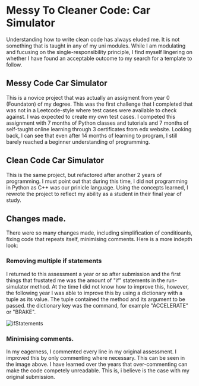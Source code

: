 # Messy To Cleaner Code: Car Simulator
Understanding how to write clean code has always eluded me. It is not something that is taught in any of my uni modules. While I am modulating and fucusing on the single-responsibility principle, I find myself lingering on whether I have found an acceptable outcome to my search for a template to follow.

## Messy Code Car Simulator
This is a novice project that was actually an assigment from year 0 (Foundaton) of my degree. This was the first challenge that I completed that was not in a Leetcode-style where test cases were available to check against. I was expected to create my own test cases. I competed this assignment with 7 months of Python classes and tutorials and 7 months of self-taught online learning through 3 certificates from edx website. Looking back, I can see that even after 14 months of learning to program, I still barely reached a beginner understanding of programming.

## Clean Code Car Simulator
This is the same project, but refactored after another 2 years of programming. I must point out that during this time, I did not programming in Python as C++ was our prinicle language. Using the concepts learned, I rewrote the project to reflect my ability as a student in their final year of study. 

## Changes made.
There were so many changes made, including simplification of conditioanls, fixing code that repeats itself, minimising comments. Here is a more indepth look:

### Removing multiple if statements
I returned to this assessment a year or so after submission and the first things that frustated me was the amount of "if" statements in the run-simulator method. At the time I did not know how to improve this, however, the following year I was able to improve this by using a dictionary with a tuple as its value. The tuple contained the method and its argument to be passed. the dictionary key was the command, for example "ACCELERATE" or "BRAKE".

![ifStatements](https://github.com/WillowSaysWhat/messyToCleanCarSim/assets/126318401/9b92d32d-da03-4eeb-a283-cdcf422236f3)

### Minimising comments.
In my eagerness, I commented every line in my original assessment. I improved this by only commenting where necessary. This can be seen in the image above. I have learned over the years that over-commenting can make the code competely unreadable. This is, i believe is the case with my original submission.

